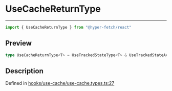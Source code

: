 

# UseCacheReturnType

<div class="api-docs__separator" data-reactroot="">

---

</div><div class="api-docs__import" data-reactroot="">

```ts
import { UseCacheReturnType } from "@hyper-fetch/react"
```

</div><div class="api-docs__section">

## Preview

</div><div class="api-docs__preview type single">

```ts
type UseCacheReturnType<T> = UseTrackedStateType<T> & UseTrackedStateActions<T> & { onCacheChange: (callback: OnFinishedCallbackType<T>) => void; onCacheError: (callback: OnErrorCallbackType<T>) => void; onCacheSuccess: (callback: OnSuccessCallbackType<T>) => void; revalidate: (invalidateKey?: string | RegExp | CommandInstance) => void };
```

</div><div class="api-docs__section">

## Description

</div><div class="api-docs__description"><span class="api-docs__do-not-parse">



</span></div><p class="api-docs__definition">

Defined in [hooks/use-cache/use-cache.types.ts:27](https://github.com/BetterTyped/hyper-fetch/blob/0bdb96c0/packages/react/src/hooks/use-cache/use-cache.types.ts#L27)

</p>